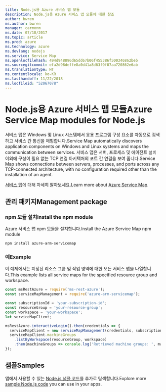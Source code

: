```yaml
---
title: Node.js용 Azure 서비스 맵 모듈
description: Node.js용 Azure 서비스 맵 모듈에 대한 참조
author: bwren
ms.author: bwren
manager: carmonm
ms.date: 07/18/2017
ms.topic: article
ms.prod: azure
ms.technology: azure
ms.devlang: nodejs
ms.service: Service Map
ms.openlocfilehash: 494d948896d65dd67b06f455386f500346862beb
ms.sourcegitcommit: efa2d98deffe8a0d41a8d63f9f07aa720862e6ab
ms.translationtype: HT
ms.contentlocale: ko-KR
ms.lasthandoff: 11/22/2018
ms.locfileid: "52067078"
---
```

# <a name="azure-service-map-modules-for-nodejs"></a><span data-ttu-id="c09c1-103">Node.js용 Azure 서비스 맵 모듈</span><span class="sxs-lookup"><span data-stu-id="c09c1-103">Azure Service Map modules for Node.js</span></span>

<span data-ttu-id="c09c1-104">서비스 맵은 Windows 및 Linux 시스템에서 응용 프로그램 구성 요소를 자동으로 검색하고 서비스 간 통신을 매핑합니다.</span><span class="sxs-lookup"><span data-stu-id="c09c1-104">Service Map automatically discovers application components on Windows and Linux systems and maps the communication between services.</span></span> <span data-ttu-id="c09c1-105">서비스 맵은 서버, 프로세스 및 에이전트 설치 이외에 구성이 필요 없는 TCP 연결 아키텍처의 포트 간 연결을 보여 줍니다.</span><span class="sxs-lookup"><span data-stu-id="c09c1-105">Service Map shows connections between servers, processes, and ports across any TCP-connected architecture, with no configuration required other than the installation of an agent.</span></span>

<span data-ttu-id="c09c1-106">[서비스 맵](https://docs.microsoft.com/azure/operations-management-suite/operations-management-suite-service-map)에 대해 자세히 알아보세요.</span><span class="sxs-lookup"><span data-stu-id="c09c1-106">Learn more about [Azure Service Map](https://docs.microsoft.com/azure/operations-management-suite/operations-management-suite-service-map).</span></span>

## <a name="management-package"></a><span data-ttu-id="c09c1-107">관리 패키지</span><span class="sxs-lookup"><span data-stu-id="c09c1-107">Management package</span></span>

### <a name="install-the-npm-module"></a><span data-ttu-id="c09c1-108">npm 모듈 설치</span><span class="sxs-lookup"><span data-stu-id="c09c1-108">Install the npm module</span></span>

<span data-ttu-id="c09c1-109">Azure 서비스 맵 npm 모듈을 설치합니다.</span><span class="sxs-lookup"><span data-stu-id="c09c1-109">Install the Azure Service Map npm module</span></span>

```bash
npm install azure-arm-servicemap
```

### <a name="example"></a><span data-ttu-id="c09c1-110">예</span><span class="sxs-lookup"><span data-stu-id="c09c1-110">Example</span></span>

<span data-ttu-id="c09c1-111">이 예제에서는 지정된 리소스 그룹 및 작업 영역에 대한 모든 서비스 맵을 나열합니다.</span><span class="sxs-lookup"><span data-stu-id="c09c1-111">This example lists all service maps for the specified resource group and workspace.</span></span>

```javascript
const msRestAzure = require('ms-rest-azure');
const serviceMapManagement = require('azure-arm-servicemap');

const subscriptionId = 'your-subscription-id';
const resourceGroup = 'your-resource-group';
const workspace = 'your-workspace';
let serviceMapClient;

msRestAzure.interactiveLogin().then(credentials => {
  serviceMapClient = new serviceMapManagement(credentials, subscriptionId);
  serviceMapClient.machineGroups
    .listByWorkspace(resourceGroup, workspace)
    .then(machineGroups => console.log('Retrieved machine groups: ', machineGroups));
});
```

## <a name="samples"></a><span data-ttu-id="c09c1-112">샘플</span><span class="sxs-lookup"><span data-stu-id="c09c1-112">Samples</span></span>

<span data-ttu-id="c09c1-113">앱에서 사용할 수 있는 [Node.js 샘플 코드](https://azure.microsoft.com/resources/samples/?platform=nodejs)를 추가로 탐색합니다.</span><span class="sxs-lookup"><span data-stu-id="c09c1-113">Explore more [sample Node.js code](https://azure.microsoft.com/resources/samples/?platform=nodejs) you can use in your apps.</span></span>
